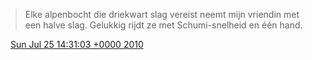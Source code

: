 > Elke alpenbocht die driekwart slag vereist neemt mijn vriendin met een halve slag\. Gelukkig rijdt ze met Schumi\-snelheid en één hand\.

<img src="../../media/tweet.ico" width="12" /> [Sun Jul 25 14:31:03 +0000 2010](https://twitter.com/DromerDenker/status/19499758007)